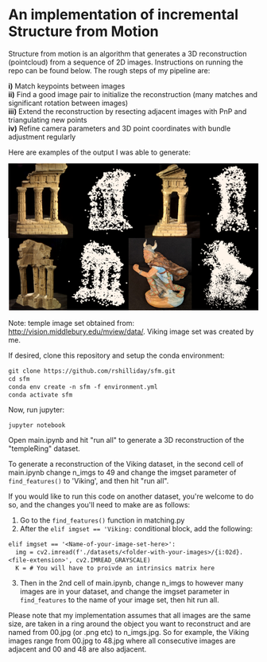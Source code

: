 # An implementation of incremental Structure from Motion

Structure from motion is an algorithm that generates a 3D reconstruction (pointcloud) from a sequence of 2D images. Instructions on running the repo can be found below. The rough steps of my pipeline are: 

**i)** Match keypoints between images  
**ii)** Find a good image pair to initialize the reconstruction (many matches and significant rotation between images)  
**iii)** Extend the reconstruction by resecting adjacent images with PnP and triangulating new points  
**iv)** Refine camera parameters and 3D point coordinates with bundle adjustment regularly

Here are examples of the output I was able to generate:

![](results/results_collage.png)

Note: temple image set obtained from: http://vision.middlebury.edu/mview/data/. Viking image set was created by me. 

If desired, clone this repository and setup the conda environment:
```
git clone https://github.com/rshilliday/sfm.git
cd sfm
conda env create -n sfm -f environment.yml
conda activate sfm
```

Now, run jupyter:
```
jupyter notebook
```
Open main.ipynb and hit "run all" to generate a 3D reconstruction of the "templeRing" dataset.

To generate a reconstruction of the Viking dataset, in the second cell of main.ipynb change n_imgs to 49 and change the imgset parameter of `find_features()` to 'Viking', and then hit "run all".

If you would like to run this code on another dataset, you're welcome to do so, and the changes you'll need to make are as follows:

1. Go to the `find_features()` function in matching.py 
2. After the `elif imgset == 'Viking:` conditional block, add the following:
```
elif imgset == '<Name-of-your-image-set-here>':
  img = cv2.imread(f'./datasets/<folder-with-your-images>/{i:02d}.<file-extension>', cv2.IMREAD_GRAYSCALE)
  K = # You will have to proivde an intrinsics matrix here
```
3. Then in the 2nd cell of main.ipynb, change n_imgs to however many images are in your dataset, and change the imgset parameter in `find_features` to the name of your image set, then hit run all.

Please note that my implementation assumes that all images are the same size, are taken in a ring around the object you want to reconstruct and are named from 00.jpg (or .png etc) to n_imgs.jpg. So for example, the Viking images range from 00.jpg to 48.jpg where all consecutive images are adjacent and 00 and 48 are also adjacent.
